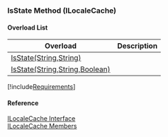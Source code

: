 ﻿### IsState Method (ILocaleCache)

#### Overload List

| Overload | Description |
| --- | --- |
| [IsState(String,String)](fcSDK~FChoice.Foundation.Clarify.ILocaleCache~IsState(String,String).md) |   |
| [IsState(String,String,Boolean)](fcSDK~FChoice.Foundation.Clarify.ILocaleCache~IsState(String,String,Boolean).md) |   |

[!include[Requirements](../partials/requirements.md)]



#### Reference

[ILocaleCache Interface](fcSDK~FChoice.Foundation.Clarify.ILocaleCache.md)  
[ILocaleCache Members](fcSDK~FChoice.Foundation.Clarify.ILocaleCache_members.md)